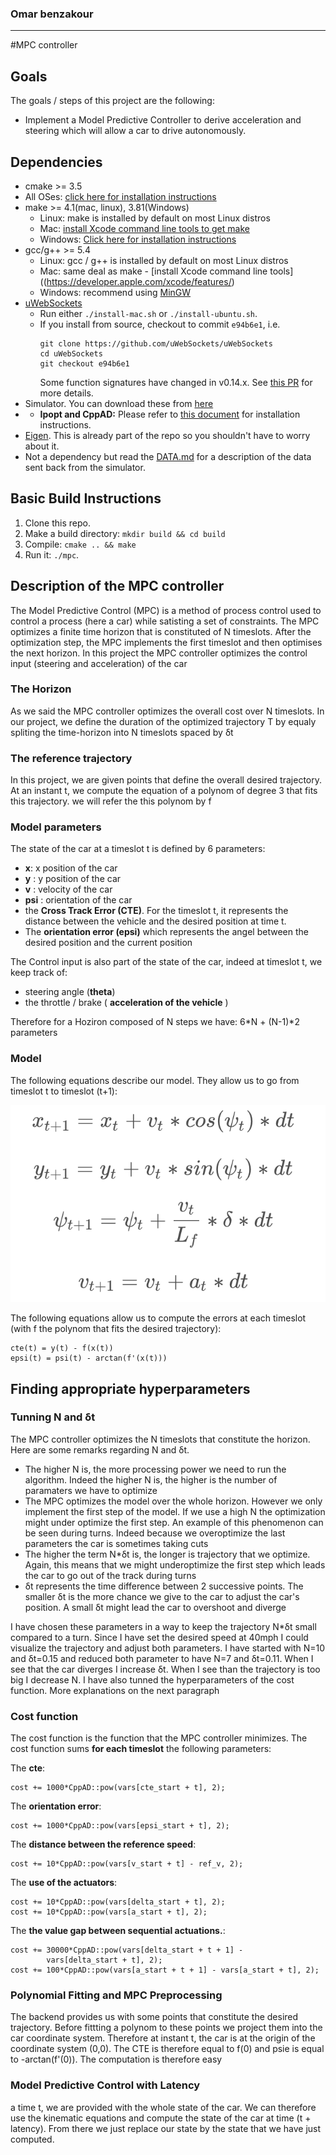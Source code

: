 ### Omar benzakour
---

#MPC controller

## Goals

The goals / steps of this project are the following:

* Implement a Model Predictive Controller to derive acceleration and steering which will allow a car to drive autonomously.

[//]: # (Image References)
[kinematic]: ./imgs/kinematic.png
[cte]: ./imgs/cte.png

## Dependencies

* cmake >= 3.5
 * All OSes: [click here for installation instructions](https://cmake.org/install/)
* make >= 4.1(mac, linux), 3.81(Windows)
  * Linux: make is installed by default on most Linux distros
  * Mac: [install Xcode command line tools to get make](https://developer.apple.com/xcode/features/)
  * Windows: [Click here for installation instructions](http://gnuwin32.sourceforge.net/packages/make.htm)
* gcc/g++ >= 5.4
  * Linux: gcc / g++ is installed by default on most Linux distros
  * Mac: same deal as make - [install Xcode command line tools]((https://developer.apple.com/xcode/features/)
  * Windows: recommend using [MinGW](http://www.mingw.org/)
* [uWebSockets](https://github.com/uWebSockets/uWebSockets)
  * Run either `./install-mac.sh` or `./install-ubuntu.sh`.
  * If you install from source, checkout to commit `e94b6e1`, i.e.
    ```
    git clone https://github.com/uWebSockets/uWebSockets 
    cd uWebSockets
    git checkout e94b6e1
    ```
    Some function signatures have changed in v0.14.x. See [this PR](https://github.com/udacity/CarND-MPC-Project/pull/3) for more details.
* Simulator. You can download these from [here](https://github.com/udacity/self-driving-car-sim/releases)
* * **Ipopt and CppAD:** Please refer to [this document](https://github.com/udacity/CarND-MPC-Project/blob/master/install_Ipopt_CppAD.md) for installation instructions.
* [Eigen](http://eigen.tuxfamily.org/index.php?title=Main_Page). This is already part of the repo so you shouldn't have to worry about it.
* Not a dependency but read the [DATA.md](./DATA.md) for a description of the data sent back from the simulator.

## Basic Build Instructions

1. Clone this repo.
2. Make a build directory: `mkdir build && cd build`
3. Compile: `cmake .. && make`
4. Run it: `./mpc`. 



## Description of the MPC controller

The Model Predictive Control (MPC) is a method of process control used to control a process (here a car) while satisting a set of constraints. The MPC optimizes a finite time horizon that is constituted of N timeslots. After the optimization step, the MPC implements the first timeslot and then optimises the next horizon. In this project the MPC controller optimizes the control input (steering and acceleration) of the car

### The Horizon

As we said the MPC controller optimizes the overall cost over N timeslots. In our project, we define the duration of the optimized trajectory T by equaly spliting the time-horizon into N timeslots spaced by &delta;t

### The reference trajectory

In this project, we are given points that define the overall desired trajectory. At an instant t, we compute the equation of a polynom of degree 3 that fits this trajectory. we will refer the this polynom by f

### Model parameters

The state of the car at a timeslot t is defined by 6 parameters:

* **x**: x position of the car
* **y** : y position of the car
* **v** : velocity of the car
* **psi** : orientation of the car
*  the **Cross Track Error (CTE)**. For the timeslot t, it represents the distance between the vehicle and the desired position at time t. 
*  The **orientation error (epsi)** which represents the angel between the desired position and the current position

The Control input is also part of the state of the car, indeed at timeslot t, we keep track of:

* steering angle (**theta**)
* the throttle / brake ( **acceleration of the vehicle** )

Therefore for a Hoziron composed of N steps we have:
 6*N + (N-1)*2 parameters

### Model

The following equations describe our model. They allow us to
go from timeslot t to timeslot (t+1):

![alt text][kinematic]




The following equations allow us to compute the errors at each timeslot (with f the polynom that fits the desired trajectory):

	cte(t) = y(t) - f(x(t)) 
	epsi(t) = psi(t) - arctan(f'(x(t)))



## Finding appropriate hyperparameters

### Tunning N and &delta;t

The MPC controller optimizes the N timeslots that constitute the horizon. Here are some remarks regarding N and &delta;t.

* The higher N is, the more processing power we need to run the algorithm. Indeed the higher N is, the higher is the number of paramaters we have to optimize
* The MPC optimizes the model over the whole horizon. However we only implement the first step of the model. If we use a high N the optimization might under optimize the first step. An example of this phenomenon can be seen during turns. Indeed because we overoptimize the last parameters the car is sometimes taking cuts
* The higher the term N*&delta;t is, the longer is trajectory that we optimize. Again, this means that we might underoptimize the first step which leads the car to go out of the track during turns
* &delta;t represents the time difference between 2 successive points. The smaller &delta;t is the more chance we give to the car to adjust the car's position. A small &delta;t might lead the car to overshoot and diverge

I have chosen these parameters in a way to keep the trajectory N*&delta;t small compared to a turn. Since I have set the desired speed at 40mph I could visualize the trajectory and adjust both parameters. I have started with N=10 and &delta;t=0.15 and reduced both parameter to have N=7 and &delta;t=0.11. When I see that the car diverges I increase &delta;t. When I see than the trajectory is too big I decrease N. I have also tunned the hyperparameters of the cost function. More explanations on the next paragraph

### Cost function

The cost function is the function that the MPC controller minimizes. The cost function sums **for each timeslot** the following parameters:

The **cte**:

	cost += 1000*CppAD::pow(vars[cte_start + t], 2);
	
The **orientation error**:

	cost += 1000*CppAD::pow(vars[epsi_start + t], 2);

The **distance between the reference speed**:

	cost += 10*CppAD::pow(vars[v_start + t] - ref_v, 2);
	
The **use of the actuators**:

	cost += 10*CppAD::pow(vars[delta_start + t], 2);
    cost += 10*CppAD::pow(vars[a_start + t], 2);
	
The **the value gap between sequential actuations.**:

	cost += 30000*CppAD::pow(vars[delta_start + t + 1] - 
			vars[delta_start + t], 2);
    cost += 100*CppAD::pow(vars[a_start + t + 1] - vars[a_start + t], 2);


### Polynomial Fitting and MPC Preprocessing

The backend provides us with some points that constitute the desired trajectory. Before fittting a polynom to these points we project them into the car coordinate system. Therefore at instant t, the car is at the origin of the coordinate system (0,0). The CTE is therefore equal to f(0) and psie is equal to -arctan(f'(0)). The computation is therefore easy

### Model Predictive Control with Latency

a time t, we are provided with the whole state of the car. We can therefore use the kinematic equations and compute the state of the car at time (t + latency). From there we just replace our state by the state that we have just computed. 
